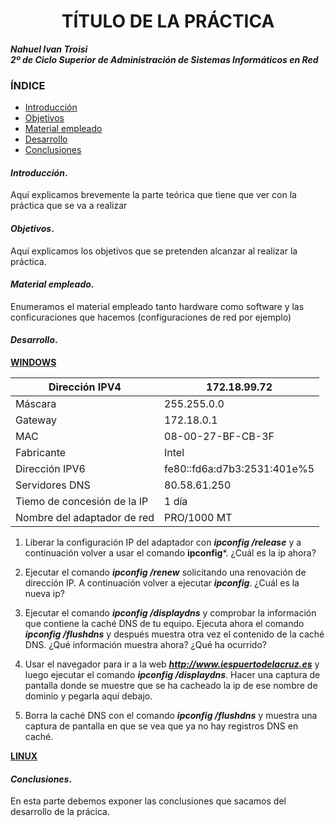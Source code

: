 
<center>

# TÍTULO DE LA PRÁCTICA


</center>

***Nahuel Ivan Troisi*** <br>
***2º de Ciclo Superior de Administración de Sistemas Informáticos en Red*** 

### ÍNDICE

+ [Introducción](#id1)
+ [Objetivos](#id2)
+ [Material empleado](#id3)
+ [Desarrollo](#id4)
+ [Conclusiones](#id5)


#### ***Introducción***. <a name="id1"></a>

Aquí explicamos brevemente la parte teórica que tiene que ver con la práctica que se va a realizar

#### ***Objetivos***. <a name="id2"></a>

Aquí explicamos los objetivos que se pretenden alcanzar al realizar la práctica.

#### ***Material empleado***. <a name="id3"></a>

Enumeramos el material empleado tanto hardware como software y las conficuraciones que hacemos (configuraciones de red por ejemplo) 

#### ***Desarrollo***. <a name="id4"></a>



__<ins> WINDOWS </ins>__


| Dirección IPV4              	| 172.18.99.72                	|
|-----------------------------	|-----------------------------	|
| Máscara                     	| 255.255.0.0                 	|
| Gateway                     	| 172.18.0.1                  	|
| MAC                         	| 08-00-27-BF-CB-3F           	|
| Fabricante                  	| Intel                       	|
| Dirección IPV6              	| fe80::fd6a:d7b3:2531:401e%5 	|
| Servidores DNS              	| 80.58.61.250                	|
| Tiemo de concesión de la IP 	| 1 día                       	|
| Nombre del adaptador de red 	| PRO/1000 MT                 	|

1. Liberar la configuración IP del adaptador con ***ipconfig /release*** y a continuación volver a usar el
comando **ipconfig***.
¿Cuál es la ip ahora?

2. Ejecutar el comando ***ipconfig /renew*** solicitando una renovación de dirección IP. A continuación
volver a ejecutar ***ipconfig***. ¿Cuál es la nueva ip?

3. Ejecutar el comando ***ipconfig /displaydns*** y comprobar la información que contiene la caché DNS
de tu equipo. Ejecuta ahora el comando ***ipconfig /flushdns*** y después muestra otra vez el
contenido de la caché DNS. ¿Qué información muestra ahora? ¿Qué ha ocurrido?

4. Usar el navegador para ir a la web ***http://www.iespuertodelacruz.es*** y luego ejecutar el comando
***ipconfig /displaydns***. Hacer una captura de pantalla donde se muestre que se ha cacheado la ip de
ese nombre de dominio y pegarla aquí debajo.

5. Borra la caché DNS con el comando ***ipconfig /flushdns*** y muestra una captura de pantalla en que
se vea que ya no hay registros DNS en caché.


__<ins> LINUX </ins>__

#### ***Conclusiones***. <a name="id5"></a>

En esta parte debemos exponer las conclusiones que sacamos del desarrollo de la prácica.

